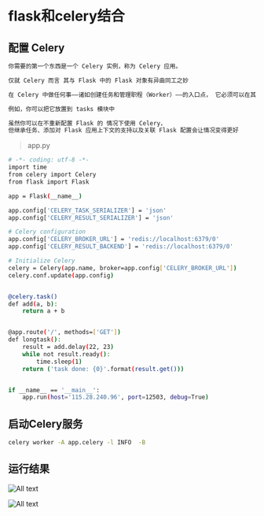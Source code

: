 # flask和celery结合

## 配置 Celery

```bash
你需要的第一个东西是一个 Celery 实例，称为 Celery 应用。

仅就 Celery 而言 其与 Flask 中的 Flask 对象有异曲同工之妙

在 Celery 中做任何事——诸如创建任务和管理职程（Worker）——的入口点， 它必须可以在其它模块中导入

例如，你可以把它放置到 tasks 模块中

虽然你可以在不重新配置 Flask 的 情况下使用 Celery，
但继承任务、添加对 Flask 应用上下文的支持以及关联 Flask 配置会让情况变得更好
```

>app.py

```bash
# -*- coding: utf-8 -*-
import time
from celery import Celery
from flask import Flask

app = Flask(__name__)

app.config['CELERY_TASK_SERIALIZER'] = 'json'
app.config['CELERY_RESULT_SERIALIZER'] = 'json'

# Celery configuration
app.config['CELERY_BROKER_URL'] = 'redis://localhost:6379/0'
app.config['CELERY_RESULT_BACKEND'] = 'redis://localhost:6379/0'

# Initialize Celery
celery = Celery(app.name, broker=app.config['CELERY_BROKER_URL'])
celery.conf.update(app.config)


@celery.task()
def add(a, b):
    return a + b


@app.route('/', methods=['GET'])
def longtask():
    result = add.delay(22, 23)
    while not result.ready():
        time.sleep(1)
    return ('task done: {0}'.format(result.get()))


if __name__ == '__main__':
    app.run(host='115.28.240.96', port=12503, debug=True)
```

## 启动Celery服务

```bash
celery worker -A app.celery -l INFO  -B
```

## 运行结果

![All text](http://ww1.sinaimg.cn/large/dc05ba18gy1fk0j17b1cuj215i0ltq4k.jpg)

![All text](http://ww1.sinaimg.cn/large/dc05ba18gy1fk0is5qfsnj20qe052t8n.jpg)
